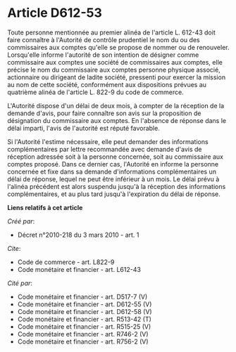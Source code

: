 # Article D612-53

Toute personne mentionnée au premier alinéa de l'article L. 612-43 doit faire connaître à l'Autorité de contrôle prudentiel
le nom du ou des commissaires aux comptes qu'elle se propose de nommer ou de renouveler. Lorsqu'elle informe l'autorité de
son intention de désigner comme commissaire aux comptes une société de commissaires aux comptes, elle précise le nom du
commissaire aux comptes personne physique associé, actionnaire ou dirigeant de ladite société, pressenti pour exercer la
mission au nom de cette société, conformément aux dispositions prévues au quatrième alinéa de l'article L. 822-9 du code de
commerce.

L'Autorité dispose d'un délai de deux mois, à compter de la réception de la demande d'avis, pour faire connaître son avis sur
la proposition de désignation du commissaire aux comptes. En l'absence de réponse dans le délai imparti, l'avis de l'autorité
est réputé favorable. 

Si l'Autorité l'estime nécessaire, elle peut demander des informations complémentaires par lettre recommandée avec demande
d'avis de réception adressée soit à la personne concernée, soit au commissaire aux comptes proposé. Dans ce dernier cas,
l'Autorité en informe la personne concernée et fixe dans sa demande d'informations complémentaires un délai de réponse,
lequel ne peut être inférieur à un mois. Le délai prévu à l'alinéa précédent est alors suspendu jusqu'à la réception des
informations complémentaires, et au plus tard jusqu'à l'expiration du délai de réponse.

**Liens relatifs à cet article**

_Créé par_:

  - Décret n°2010-218 du 3 mars 2010 - art. 1

_Cite_:

  - Code de commerce - art. L822-9
  - Code monétaire et financier - art. L612-43

_Cité par_:

  - Code monétaire et financier - art. D517-7 (V)
  - Code monétaire et financier - art. D612-55 (V)
  - Code monétaire et financier - art. D612-58 (V)
  - Code monétaire et financier - art. R513-42 (T)
  - Code monétaire et financier - art. R515-25 (V)
  - Code monétaire et financier - art. R746-2 (V)
  - Code monétaire et financier - art. R756-2 (V)
